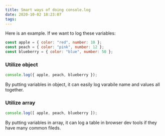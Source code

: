 ```yaml
---
title: Smart ways of doing console.log
date: 2020-10-02 18:23:07
tags:
---
```


Here is an example. If we want to log these variables:

```js
const apple = { color: "red", number: 10 };
const peach = { color: "pink", number: 12 };
const blueberry = { color: "blue", number: 50 };
```
### Utilize object

```js
console.log({ apple, peach, blueberry });
```

By putting variables in object, it can easily log varabile name and values all together.

### Utilize array

```js
console.log([ apple, peach, blueberry ]);
```

By putting variables in array, it can log a table in browser dev tools if they have many common fileds.
